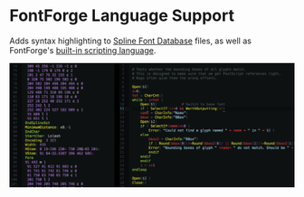 FontForge Language Support
==========================

Adds syntax highlighting to [Spline Font Database][1] files, as well as
FontForge's [built-in scripting language][2].

![Because I can't stand Python][3]

[Referenced links]:_____________________________________________________________
[1]: http://fontforge.github.io/en-US/documentation/developers/sfdformat/
[2]: http://fontforge.github.io/en-US/documentation/scripting/native/
[3]: https://github.com/Alhadis/language-fontforge/blob/master/preview.png?raw=1
